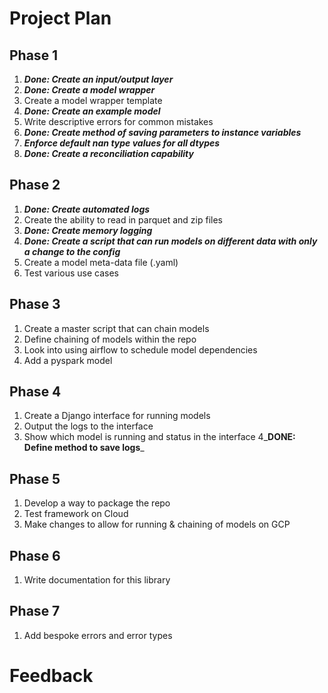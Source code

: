 # Project Plan

## Phase 1
1. **_Done: Create an input/output layer_**
2. **_Done: Create a model wrapper_** 
3. Create a model wrapper template
4. **_Done: Create an example model_**
5. Write descriptive errors for common mistakes 
6. **_Done: Create method of saving parameters to instance variables_**
7. **_Enforce default nan type values for all dtypes_**
8. **_Done: Create a reconciliation capability_**

## Phase 2
1. _**Done: Create automated logs**_
2. Create the ability to read in parquet and zip files
3. _**Done: Create memory logging**_
4. _**Done: Create a script that can run models on different data with only a change to the config**_
5. Create a model meta-data file (.yaml)
6. Test various use cases

## Phase 3
1. Create a master script that can chain models
2. Define chaining of models within the repo
3. Look into using airflow to schedule model dependencies
4. Add a pyspark model

## Phase 4 
1. Create a Django interface for running models
2. Output the logs to the interface 
3. Show which model is running and status in the interface 
4_**DONE: Define method to save logs**_

## Phase 5
1. Develop a way to package the repo
2. Test framework on Cloud
3. Make changes to allow for running & chaining of models on GCP

## Phase 6
1. Write documentation for this library

## Phase 7
1. Add bespoke errors and error types

# Feedback


